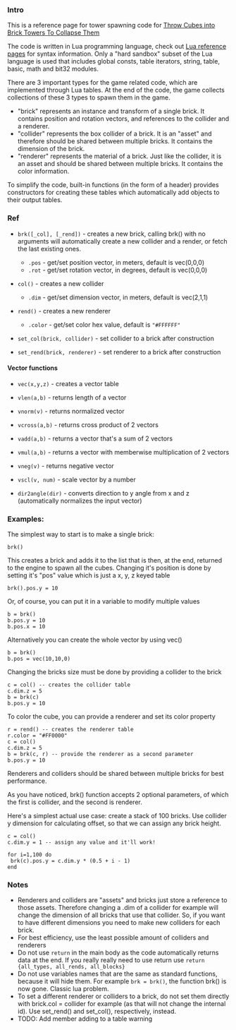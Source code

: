 ### Intro

This is a reference page for tower spawning code for [Throw Cubes into Brick Towers To Collapse Them](https://nothke.itch.io/tower)

The code is written in Lua programming language, check out [Lua reference pages](https://www.lua.org/docs.html) for syntax information. Only a "hard sandbox" subset of the Lua language is used that includes global consts, table iterators, string, table, basic, math and bit32 modules.

There are 3 important types for the game related code, which are implemented through Lua tables. At the end of the code, the game collects collections of these 3 types to spawn them in the game.

* "brick" represents an instance and transform of a single brick. It contains position and rotation vectors, and references to the collider and a renderer.
* "collider" represents the box collider of a brick. It is an "asset" and therefore should be shared between multiple bricks. It contains the dimension of the brick.
* "renderer" represents the material of a brick. Just like the collider, it is an asset and should be shared between multiple bricks. It contains the color information. 

To simplify the code, built-in functions (in the form of a header) provides constructors for creating these tables which automatically add objects to their output tables.

### Ref

* `brk([_col], [_rend])` - creates a new brick, calling brk() with no arguments will automatically create a new collider and a render, or fetch the last existing ones.
	* `.pos` - get/set position vector, in meters, default is vec(0,0,0)
	* `.rot` - get/set rotation vector, in degrees, default is vec(0,0,0)

* `col()` - creates a new collider
	* `.dim` - get/set dimension vector, in meters, default is vec(2,1,1)

* `rend()` - creates a new renderer
	* `.color` - get/set color hex value, default is `"#FFFFFF"`

* `set_col(brick, collider)` - set collider to a brick after construction
* `set_rend(brick, renderer)` - set renderer to a brick after construction

#### Vector functions

* `vec(x,y,z)` - creates a vector table
* `vlen(a,b)` - returns length of a vector
* `vnorm(v)` - returns normalized vector
* `vcross(a,b)` - returns cross product of 2 vectors
* `vadd(a,b)` - returns a vector that's a sum of 2 vectors
* `vmul(a,b)` - returns a vector with memberwise multiplication of 2 vectors
* `vneg(v)` - returns negative vector
* `vscl(v, num)` - scale vector by a number

* `dir2angle(dir)` - converts direction to y angle from x and z (automatically normalizes the input vector)

### Examples:

The simplest way to start is to make a single brick:
```
brk()
```
This creates a brick and adds it to the list that is then, at the end, returned to the engine to spawn all the cubes. Changing it's position is done by setting it's "pos" value which is just a x, y, z keyed table
```
brk().pos.y = 10
```
Or, of course, you can put it in a variable to modify multiple values
```
b = brk()
b.pos.y = 10
b.pos.x = 10
```
Alternatively you can create the whole vector by using vec()
```
b = brk()
b.pos = vec(10,10,0)
```
Changing the bricks size must be done by providing a collider to the brick
```
c = col() -- creates the collider table
c.dim.z = 5
b = brk(c)
b.pos.y = 10
```
To color the cube, you can provide a renderer and set its color property
```
r = rend() -- creates the renderer table
r.color = "#FF0000"
c = col()
c.dim.z = 5
b = brk(c, r) -- provide the renderer as a second parameter
b.pos.y = 10
```
Renderers and colliders should be shared between multiple bricks for best performance.

As you have noticed, brk() function accepts 2 optional parameters, of which the first is collider, and the second is renderer.

Here's a simplest actual use case: create a stack of 100 bricks. Use collider y dimension for calculating offset, so that we can assign any brick height.
```
c = col()
c.dim.y = 1 -- assign any value and it'll work!

for i=1,100 do
 brk(c).pos.y = c.dim.y * (0.5 + i - 1)
end
```

### Notes

* Renderers and colliders are "assets" and bricks just store a reference to those assets. Therefore changing a .dim of a collider for example will change the dimension of all bricks that use that collider. So, if you want to have different dimensions you need to make new colliders for each brick.
* For best efficiency, use the least possible amount of colliders and renderers
* Do not use `return` in the main body as the code automatically returns data at the end. If you really really need to use return use `return {all_types, all_rends, all_blocks}`
* Do not use variables names that are the same as standard functions, because it will hide them. For example `brk = brk()`, the function brk() is now gone. Classic lua problem.
* To set a different renderer or colliders to a brick, do not set them directly with brick.col = collider for example (as 
that will not change the internal id). Use set_rend() and set_col(), respectively, instead.
* TODO: Add member adding to a table warning

